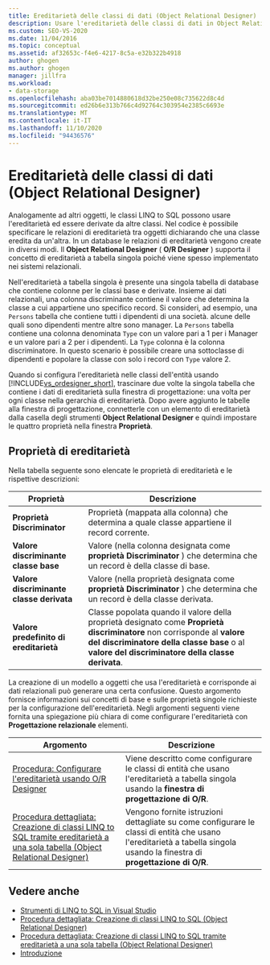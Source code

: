 ```yaml
---
title: Ereditarietà delle classi di dati (Object Relational Designer)
description: Usare l'ereditarietà delle classi di dati in Object Relational Designer (O/R Designer), uno strumento di classe LINQ to SQL in Visual Studio.
ms.custom: SEO-VS-2020
ms.date: 11/04/2016
ms.topic: conceptual
ms.assetid: af32653c-f4e6-4217-8c5a-e32b322b4918
author: ghogen
ms.author: ghogen
manager: jillfra
ms.workload:
- data-storage
ms.openlocfilehash: aba03be7014880618d32be250e08c735622d8c4d
ms.sourcegitcommit: ed26b6e313b766c4d92764c303954e2385c6693e
ms.translationtype: MT
ms.contentlocale: it-IT
ms.lasthandoff: 11/10/2020
ms.locfileid: "94436576"
---
```

# <a name="data-class-inheritance-or-designer"></a>Ereditarietà delle classi di dati (Object Relational Designer)

Analogamente ad altri oggetti, le classi LINQ to SQL possono usare l'ereditarietà ed essere derivate da altre classi. Nel codice è possibile specificare le relazioni di ereditarietà tra oggetti dichiarando che una classe eredita da un'altra. In un database le relazioni di ereditarietà vengono create in diversi modi. Il **Object Relational Designer** ( **O/R Designer** ) supporta il concetto di ereditarietà a tabella singola poiché viene spesso implementato nei sistemi relazionali.

Nell'ereditarietà a tabella singola è presente una singola tabella di database che contiene colonne per le classi base e derivate. Insieme ai dati relazionali, una colonna discriminante contiene il valore che determina la classe a cui appartiene uno specifico record. Si consideri, ad esempio, una `Persons` tabella che contiene tutti i dipendenti di una società. alcune delle quali sono dipendenti mentre altre sono manager. La `Persons` tabella contiene una colonna denominata `Type` con un valore pari a 1 per i Manager e un valore pari a 2 per i dipendenti. La `Type` colonna è la colonna discriminatore. In questo scenario è possibile creare una sottoclasse di dipendenti e popolare la classe con solo i record con `Type` valore 2.

Quando si configura l'ereditarietà nelle classi dell'entità usando [!INCLUDE[vs_ordesigner_short](../data-tools/includes/vs_ordesigner_short_md.md)], trascinare due volte la singola tabella che contiene i dati di ereditarietà sulla finestra di progettazione: una volta per ogni classe nella gerarchia di ereditarietà. Dopo avere aggiunto le tabelle alla finestra di progettazione, connetterle con un elemento di ereditarietà dalla casella degli strumenti **Object Relational Designer** e quindi impostare le quattro proprietà nella finestra **Proprietà**.

## <a name="inheritance-properties"></a>Proprietà di ereditarietà

Nella tabella seguente sono elencate le proprietà di ereditarietà e le rispettive descrizioni:

|Proprietà|Descrizione|
|--------------|-----------------|
|**Proprietà Discriminator**|Proprietà (mappata alla colonna) che determina a quale classe appartiene il record corrente.|
|**Valore discriminante classe base**|Valore (nella colonna designata come **proprietà Discriminator** ) che determina che un record è della classe di base.|
|**Valore discriminante classe derivata**|Valore (nella proprietà designata come **proprietà Discriminator** ) che determina che un record è della classe derivata.|
|**Valore predefinito di ereditarietà**|Classe popolata quando il valore della proprietà designato come **Proprietà discriminatore** non corrisponde al **valore del discriminatore della classe base** o al **valore del discriminatore della classe derivata**.|

La creazione di un modello a oggetti che usa l'ereditarietà e corrisponde ai dati relazionali può generare una certa confusione. Questo argomento fornisce informazioni sui concetti di base e sulle proprietà singole richieste per la configurazione dell'ereditarietà. Negli argomenti seguenti viene fornita una spiegazione più chiara di come configurare l'ereditarietà con **Progettazione relazionale** elementi.

|Argomento|Descrizione|
|-----------|-----------------|
|[Procedura: Configurare l'ereditarietà usando O/R Designer](../data-tools/how-to-configure-inheritance-by-using-the-o-r-designer.md)|Viene descritto come configurare le classi di entità che usano l'ereditarietà a tabella singola usando la **finestra di progettazione di O/R**.|
|[Procedura dettagliata: Creazione di classi LINQ to SQL tramite ereditarietà a una sola tabella (Object Relational Designer)](../data-tools/walkthrough-creating-linq-to-sql-classes-by-using-single-table-inheritance-o-r-designer.md)|Vengono fornite istruzioni dettagliate su come configurare le classi di entità che usano l'ereditarietà a tabella singola usando la finestra di **progettazione di O/R**.|

## <a name="see-also"></a>Vedere anche

- [Strumenti di LINQ to SQL in Visual Studio](../data-tools/linq-to-sql-tools-in-visual-studio2.md)
- [Procedura dettagliata: Creazione di classi LINQ to SQL (Object Relational Designer)](how-to-create-linq-to-sql-classes-mapped-to-tables-and-views-o-r-designer.md)
- [Procedura dettagliata: Creazione di classi LINQ to SQL tramite ereditarietà a una sola tabella (Object Relational Designer)](../data-tools/walkthrough-creating-linq-to-sql-classes-by-using-single-table-inheritance-o-r-designer.md)
- [Introduzione](/dotnet/framework/data/adonet/sql/linq/getting-started)
